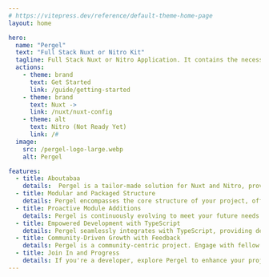 ```yaml
---
# https://vitepress.dev/reference/default-theme-home-page
layout: home

hero:
  name: "Pergel"
  text: "Full Stack Nuxt or Nitro Kit"
  tagline: Full Stack Nuxt or Nitro Application. It contains the necessary toolkits for a software developer and a fast, clean, tested toolkit.
  actions:
    - theme: brand
      text: Get Started
      link: /guide/getting-started
    - theme: brand
      text: Nuxt ->
      link: /nuxt/nuxt-config
    - theme: alt
      text: Nitro (Not Ready Yet)
      link: /#
  image:
    src: /pergel-logo-large.webp
    alt: Pergel

features:
  - title: Aboutabaa
    details:  Pergel is a tailor-made solution for Nuxt and Nitro, providing swift project kickstarts and seamless integration of various modules. Named with a Turkish touch, Pergel maximizes the power of TypeScript, streamlining and accelerating your project development process.
  - title: Modular and Packaged Structure
    details: Pergel encompasses the core structure of your project, offering essential modules and packages to kickstart your development journey. This allows you to build the foundational infrastructure for your project with an advanced and modular approach.
  - title: Proactive Module Additions
    details: Pergel is continuously evolving to meet your future needs. We consistently add new modules and packages to keep your projects up-to-date and competitive, ensuring a proactive and future-ready development environment.
  - title: Empowered Development with TypeScript
    details: Pergel seamlessly integrates with TypeScript, providing developers with type safety and the advantages of the compilation process. This results in safer, more readable, and sustainable projects.
  - title: Community-Driven Growth with Feedback
    details: Pergel is a community-centric project. Engage with fellow developers and users to help us make Pergel better and more powerful. Your feedback plays a critical role in making Pergel more user-friendly and functional.
  - title: Join In and Progress
    details: If you're a developer, explore Pergel to enhance your projects. You can also contribute to our community by integrating the structures you use in your projects into Pergel and submitting pull requests.
---
```



<style>
:root {
  --vp-home-hero-name-background: -webkit-linear-gradient(120deg, rgba(255, 165, 0, 0.5) 50%, rgba(255, 127, 0, 0.7)); /* Şeffaf turuncu tonları */

  --vp-home-hero-image-background-image: linear-gradient(-45deg, rgba(255, 165, 0, 0.2) 50%, rgba(255, 127, 0, 0.6) 50%); /* Şeffaf turuncu tonları */
  --vp-home-hero-image-filter: blur(44px);
}

@media (min-width: 640px) {
  :root {
    --vp-home-hero-image-filter: blur(56px);
  }
}

@media (min-width: 960px) {
  :root {
    --vp-home-hero-image-filter: blur(68px);
  }
}

</style>